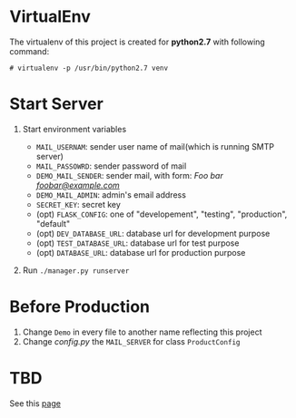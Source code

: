 VirtualEnv
=========

The virtualenv of this project is created for **python2.7** with following command:

    # virtualenv -p /usr/bin/python2.7 venv    


Start Server
============

1. Start environment variables

    * `MAIL_USERNAM`: sender user name of mail(which is running SMTP server)
    * `MAIL_PASSOWRD`: sender password of mail
    * `DEMO_MAIL_SENDER`: sender mail, with form: *Foo bar <foobar@example.com>*
    * `DEMO_MAIL_ADMIN`: admin's email address
    * `SECRET_KEY`: secret key
    * (opt) `FLASK_CONFIG`: one of "developement", "testing", "production", "default"
    * (opt) `DEV_DATABASE_URL`: database url for development purpose
    * (opt) `TEST_DATABASE_URL`: database url for test purpose
    * (opt) `DATABASE_URL`: database url for production purpose

2. Run `./manager.py runserver`

Before Production
=================

1. Change `Demo` in every file to another name reflecting this project
2. Change *config.py* the `MAIL_SERVER` for class `ProductConfig`

TBD
===

See this [page](https://github.com/magodo/flask_demo/wiki/Requirement-Verification)

